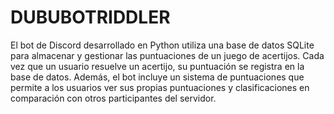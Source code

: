 # DUBUBOTRIDDLER

El bot de Discord desarrollado en Python utiliza una base de datos SQLite para almacenar y gestionar las puntuaciones de un juego de acertijos. Cada vez que un usuario resuelve un acertijo, su puntuación se registra en la base de datos. Además, el bot incluye un sistema de puntuaciones que permite a los usuarios ver sus propias puntuaciones y clasificaciones en comparación con otros participantes del servidor. 
